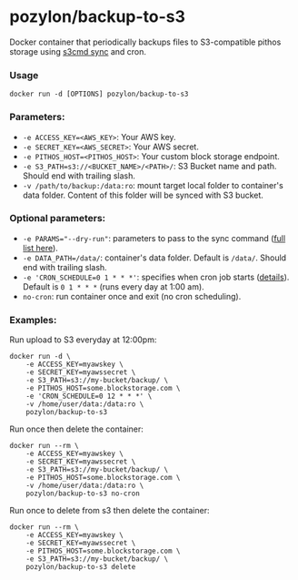 pozylon/backup-to-s3
======================

Docker container that periodically backups files to S3-compatible pithos storage using [s3cmd sync](http://s3tools.org/s3cmd-sync) and cron.

### Usage

    docker run -d [OPTIONS] pozylon/backup-to-s3

### Parameters:

* `-e ACCESS_KEY=<AWS_KEY>`: Your AWS key.
* `-e SECRET_KEY=<AWS_SECRET>`: Your AWS secret.
* `-e PITHOS_HOST=<PITHOS_HOST>`: Your custom block storage endpoint.
* `-e S3_PATH=s3://<BUCKET_NAME>/<PATH>/`: S3 Bucket name and path. Should end with trailing slash.
* `-v /path/to/backup:/data:ro`: mount target local folder to container's data folder. Content of this folder will be synced with S3 bucket.

### Optional parameters:

* `-e PARAMS="--dry-run"`: parameters to pass to the sync command ([full list here](http://s3tools.org/usage)).
* `-e DATA_PATH=/data/`: container's data folder. Default is `/data/`. Should end with trailing slash.
* `-e 'CRON_SCHEDULE=0 1 * * *'`: specifies when cron job starts ([details](http://en.wikipedia.org/wiki/Cron)). Default is `0 1 * * *` (runs every day at 1:00 am).
* `no-cron`: run container once and exit (no cron scheduling).

### Examples:

Run upload to S3 everyday at 12:00pm:

    docker run -d \
        -e ACCESS_KEY=myawskey \
        -e SECRET_KEY=myawssecret \
        -e S3_PATH=s3://my-bucket/backup/ \
        -e PITHOS_HOST=some.blockstorage.com \
        -e 'CRON_SCHEDULE=0 12 * * *' \
        -v /home/user/data:/data:ro \
        pozylon/backup-to-s3

Run once then delete the container:

    docker run --rm \
        -e ACCESS_KEY=myawskey \
        -e SECRET_KEY=myawssecret \
        -e S3_PATH=s3://my-bucket/backup/ \
        -e PITHOS_HOST=some.blockstorage.com \
        -v /home/user/data:/data:ro \
        pozylon/backup-to-s3 no-cron

Run once to delete from s3 then delete the container:

    docker run --rm \
        -e ACCESS_KEY=myawskey \
        -e SECRET_KEY=myawssecret \
        -e PITHOS_HOST=some.blockstorage.com \
        -e S3_PATH=s3://my-bucket/backup/ \
        pozylon/backup-to-s3 delete
